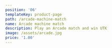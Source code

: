 ```yaml
---
position: '06'
templateKey: product-page
path: /arcade-machine-match
name: Arcade machine match
description: Play an Arcade match and win UTK
image: /assets/arcade.jpg
price: '1.00'
---
```


